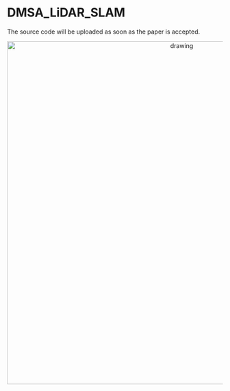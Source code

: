 # DMSA_LiDAR_SLAM
The source code will be uploaded as soon as the paper is accepted.

<p align='center'>
    <img src="./doc/stairs.gif" alt="drawing" width="800"/>
</p>
